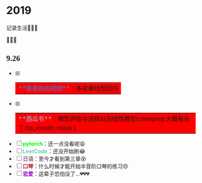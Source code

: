 # 2019
记录生活:sparkling_heart::sparkling_heart::sparkling_heart:

:revolving_hearts::revolving_hearts::revolving_hearts:

## <font face="Times New Romans">9.26</font>
- [x] <table><tr><td bgcolor=red><font color=#1E90FF>**吴恩达的视频**</font>：多变量线性回归</td></tr></table>
- [x] <table><tr><td bgcolor=red><font color=#87CEFA>**西瓜书**</font>：模型评估与选择以及线性模型(:sleeping:大概看完了:no_mouth::mask:)</td></tr></table>
- [ ] <font color=#00FF00>**pytorch**</font>：还一点没看呢:weary:
- [ ] <font color=#66CDAA>**LeetCode**</font>：还没开始刷:joy:
- [ ] <font color=#8B658B>**日语**</font>：至今才看到第三章:dizzy_face:
- [ ] <font color=#B22222>**口琴**</font>：什么时候才能开始半音阶口琴的练习:disappointed:
- [ ] <font color=#9400D3>**恋爱**</font>：这辈子恐怕没了...:broken_heart::broken_heart::broken_heart:
